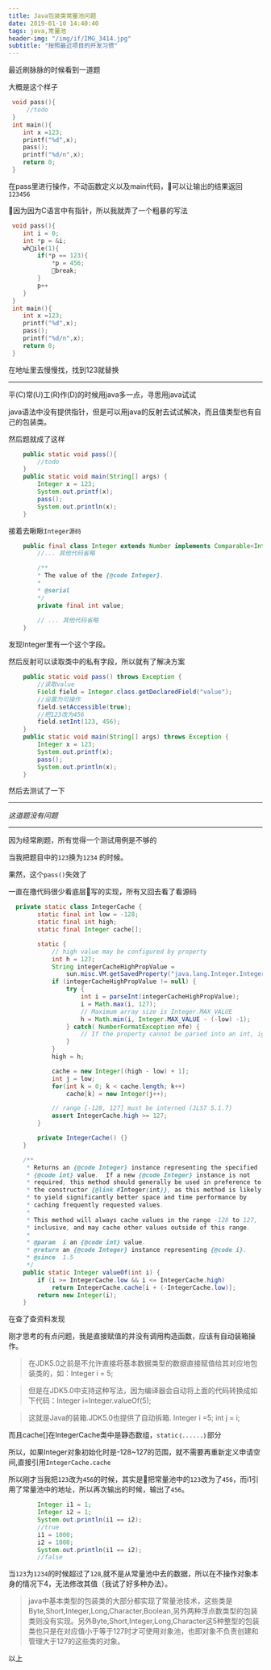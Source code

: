 ```yaml
---
title: Java包装类常量池问题
date: 2019-01-10 14:40:40
tags: java,常量池
header-img: "/img/if/IMG_3414.jpg"
subtitle: "按照最近项目的开发习惯"
---
```




最近刷脉脉的时候看到一道题


大概是这个样子
```C
 void pass(){
     //todo
 }
 int main(){
    int x =123;
    printf("%d",x);
    pass();
    printf("%d/n",x);
    return 0;
 }
```

在pass里进行操作，不动函数定义以及main代码，可以让输出的结果返回`123456`

因为因为C语言中有指针，所以我就弄了一个粗暴的写法

```C
 void pass(){
    int i = 0;
    int *p = &i;
    while(1){
        if(*p == 123){
            *p = 456;
            break;
        }
        p++
    }
 }
 int main(){
    int x =123;
    printf("%d",x);
    pass();
    printf("%d/n",x);
    return 0;
 }
```
在地址里去慢慢找，找到123就替换

---

平(C)常(U)工(R)作(D)的时候用java多一点，寻思用java试试

java语法中没有提供指针，但是可以用java的反射去试试解决，而且值类型也有自己的包装类。

然后题就成了这样

```java
    public static void pass(){
        //todo
    }
    public static void main(String[] args) {
        Integer x = 123;
        System.out.printf(x);
        pass();
        System.out.println(x);
    }
```
接着去瞅瞅`Integer源码`

```java
    public final class Integer extends Number implements Comparable<Integer> {      
        //... 其他代码省略

        /**
        * The value of the {@code Integer}.
        *
        * @serial
        */
        private final int value;
       
        // ... 其他代码省略
    }
```

发现Integer里有一个这个字段。

然后反射可以读取类中的私有字段，所以就有了解决方案

```java
    public static void pass() throws Exception {
        //读取value
        Field field = Integer.class.getDeclaredField("value");
        //设置为可操作
        field.setAccessible(true);
        //把123改为456
        field.setInt(123, 456);
    }
    public static void main(String[] args) throws Exception {
        Integer x = 123;
        System.out.printf(x);
        pass();
        System.out.println(x);
    }
```

然后去测试了一下

---

*这道题没有问题*

---

因为经常刷题，所有觉得一个测试用例是不够的 

当我把题目中的`123`换为`1234` 的时候。

果然，这个`pass()`失效了

一直在撸代码很少看底层写的实现，所有又回去看了看源码

```java
  private static class IntegerCache {
        static final int low = -128;
        static final int high;
        static final Integer cache[];

        static {
            // high value may be configured by property
            int h = 127;
            String integerCacheHighPropValue =
                sun.misc.VM.getSavedProperty("java.lang.Integer.IntegerCache.high");
            if (integerCacheHighPropValue != null) {
                try {
                    int i = parseInt(integerCacheHighPropValue);
                    i = Math.max(i, 127);
                    // Maximum array size is Integer.MAX_VALUE
                    h = Math.min(i, Integer.MAX_VALUE - (-low) -1);
                } catch( NumberFormatException nfe) {
                    // If the property cannot be parsed into an int, ignore it.
                }
            }
            high = h;

            cache = new Integer[(high - low) + 1];
            int j = low;
            for(int k = 0; k < cache.length; k++)
                cache[k] = new Integer(j++);

            // range [-128, 127] must be interned (JLS7 5.1.7)
            assert IntegerCache.high >= 127;
        }

        private IntegerCache() {}
    }

    /**
     * Returns an {@code Integer} instance representing the specified
     * {@code int} value.  If a new {@code Integer} instance is not
     * required, this method should generally be used in preference to
     * the constructor {@link #Integer(int)}, as this method is likely
     * to yield significantly better space and time performance by
     * caching frequently requested values.
     *
     * This method will always cache values in the range -128 to 127,
     * inclusive, and may cache other values outside of this range.
     *
     * @param  i an {@code int} value.
     * @return an {@code Integer} instance representing {@code i}.
     * @since  1.5
     */
    public static Integer valueOf(int i) {
        if (i >= IntegerCache.low && i <= IntegerCache.high)
            return IntegerCache.cache[i + (-IntegerCache.low)];
        return new Integer(i);
    }
```

在查了查资料发现

刚才思考的有点问题，我是直接赋值的并没有调用构造函数，应该有自动装箱操作。

>  在JDK5.0之前是不允许直接将基本数据类型的数据直接赋值给其对应地包装类的，如：Integer i = 5; 

> 但是在JDK5.0中支持这种写法，因为编译器会自动将上面的代码转换成如下代码：Integer i=Integer.valueOf(5);

> 这就是Java的装箱.JDK5.0也提供了自动拆箱. Integer i =5;  int j = i;

而且cache[]在IntegerCache类中是静态数组，`static｛......｝`部分

所以，如果Integer对象初始化时是-128~127的范围，就不需要再重新定义申请空间,直接引用`IntegerCache.cache`


所以刚才当我把`123`改为`456`的时候，其实是把常量池中的`123`改为了`456`，而i1引用了常量池中的地址，所以再次输出的时候，输出了`456`。

```java
        Integer i1 = 1;
        Integer i2 = 1;
        System.out.println(i1 == i2);
        //true
        i1 = 1000;
        i2 = 1000;
        System.out.println(i1 == i2);
        //false
```

当`123`为`1234`的时候超过了`128`,就不是从常量池中去的数据，所以在不操作对象本身的情况下4，无法修改其值（我试了好多种办法）。


> java中基本类型的包装类的大部分都实现了常量池技术，这些类是Byte,Short,Integer,Long,Character,Boolean,另外两种浮点数类型的包装类则没有实现。另外Byte,Short,Integer,Long,Character这5种整型的包装类也只是在对应值小于等于127时才可使用对象池，也即对象不负责创建和管理大于127的这些类的对象。



以上


